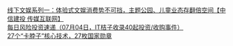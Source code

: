   
[线下文娱系列一：体验式文娱消费势不可挡，主题公园、儿童业态存翻倍空间【中信建投 传媒互联网】](http://www.dianyue.me/archives/923/ua6031mrrsypw7oa/)  
[每日风险投资速递（07月04日，IT桔子收录40起投资/收购事件）](http://www.dianyue.me/archives/666/q6so8tz97wy0arl1/)  
[27个“卡脖子”核心技术，27枚国家勋章](http://www.dianyue.me/archives/099/0clu788xstlda3hh/)